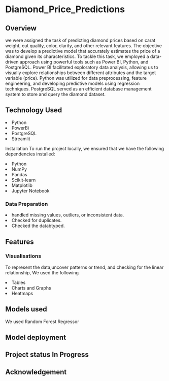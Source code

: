 # Diamond_Price_Predictions

## Overview

we were assigned the task of predicting diamond prices based on carat weight, cut quality, color, clarity, and other relevant features.
The objective was to develop a predictive model that accurately estimates the price of a diamond given its characteristics.
To tackle this task, we employed a data-driven approach using powerful tools such as Power BI, Python, and PostgreSQL. Power BI facilitated exploratory data analysis, allowing us to visually explore relationships between different attributes and the target variable (price). Python was utilized for data preprocessing, feature engineering, and developing predictive models using regression techniques. PostgreSQL served as an efficient database management system to store and query the diamond dataset.

## Technology Used

<li> Python </li>
<li> PowerBi </li>
<li> PostgreSQL </li>
<li> Streamlit </li>

Installation
To run the project locally, we ensured that we have the following dependencies installed:

<li> Python </li>
<li> NumPy </li>
<li> Pandas </li>
<li> Scikit-learn </li>
<li> Matplotlib </li>
<li>Jupyter Notebook </li>

### Data Preparation

<li> handled missing values, outliers, or inconsistent data.  </li>
<li> Checked for duplicates. </li>
<li> Checked the databtyped. </li>

## Features

### Visualisations

To represent the data,uncover patterns or trend, and checking for the linear relationship, We used the following

<li> Tables </li>
<li> Charts and Graphs </li>
<li> Heatmaps </li>

## Models used
We used Random Forest Regressor

## Model deployment

## Project status In Progress

## Acknowledgement




